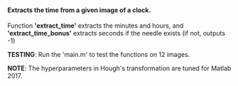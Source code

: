 #### Extracts the time from a given image of a clock.
Function **'extract_time'** extracts the minutes and hours, 
and **'extract_time_bonus'** extracts seconds if the needle exists
(if not, outputs -1)

**TESTING**: Run the 'main.m' to test the functions on 12 images.

**NOTE**: The hyperparameters in Hough's transformation are tuned for Matlab 2017.
